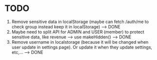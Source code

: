 # TODO

1. Remove sensitive data in localStorage (maybe can fetch /auth/me to check group instead keep it in localStorage) --> DONE
3. Maybe need to split API for ADMIN and USER (member) to protect sensitive data, like revenue --> use makeHidden() --> DONE
2. Remove username in localstorage (because it will be changed when user update in settings page). Or update it when they update settings, etc,... --> DONE